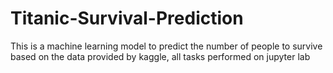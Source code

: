 # Titanic-Survival-Prediction
This is a machine learning model to predict the number of people to survive based on the data provided by kaggle, all tasks performed on jupyter lab
